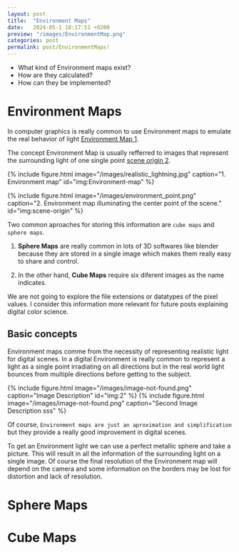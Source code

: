 ```yaml
---
layout: post
title:  "Environment Maps"
date:   2024-05-1 18:17:51 +0200
preview: "/images/EnvironmentMap.png"
categories: post
permalink: post/EnvironmentMaps!
---
```


- What kind of Environment maps exist?  
- How are they calculated?  
- How can they be implemented?  
<!-- end-abstract --> 


# Environment Maps

In computer graphics is really common to use Environment maps to emulate the real behavior of light [Environment Map 1](#img:Environment-map). 

The concept Environment Map is usually refferred to images that represent the surrounding light of one single point [scene origin 2](#img:scene-origin). 

{% include figure.html image="/images/realistic_lightning.jpg" 
caption="1. Environment map" 
id="img:Environment-map"
%}

{% include figure.html image="/images/environment_point.png" 
caption="2. Environment map illuminating the center point of the scene." 
id="img:scene-origin"
%}

Two common aproaches for storing this information are `cube maps` and `sphere maps`. 

1. **Sphere Maps** are really common in lots of 3D softwares like blender because they are stored in a single image which makes them really easy to share and control. 

2. In the other hand, **Cube Maps** require six diferent images as the name indicates.

<div class="alert alert-secondary" role="alert">
    We are not going to explore the file extensions or datatypes of the pixel values. I consider this information more relevant for future posts explaining digital color science.
</div>


## Basic concepts
Environment maps comme from the necessity of representing realistic light for digital scenes. In a digital Environment is really common to represent a light as a single point irradiating on all directions but in the real world light bounces from multiple directions before getting to the subject.


{% include figure.html image="/images/image-not-found.png" 
caption="Image Description" 
id="img:2"
%}
{% include figure.html image="/images/image-not-found.png" 
caption="Second Image Description sss" 
%}

Of course, `Environment maps are just an aproximation and simplification` but they provide a really good improvement in digital scenes.

To get an Environment light we can use a perfect metallic sphere and take a picture. This will result in all the information of the surrounding light on a single image. Of course the final resolution of the Environment map will depend on the camera and some information on the borders may be lost for distortion and lack of resolution.

# Sphere Maps

# Cube Maps



